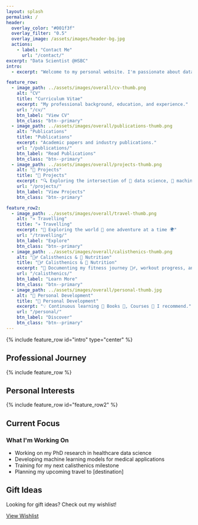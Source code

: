 ```yaml
---
layout: splash
permalink: /
header:
  overlay_color: "#001f3f"
  overlay_filter: "0.5"
  overlay_image: /assets/images/header-bg.jpg
  actions:
    - label: "Contact Me"
      url: "/contact/"
excerpt: "Data Scientist @HSBC"
intro: 
  - excerpt: "Welcome to my personal website. I'm passionate about data science, healthcare research, and personal development."

feature_row:
  - image_path: ../assets/images/overall/cv-thumb.png
    alt: "CV"
    title: "Curriculum Vitae"
    excerpt: "My professional background, education, and experience."
    url: "/cv/"
    btn_label: "View CV"
    btn_class: "btn--primary"
  - image_path: ../assets/images/overall/publications-thumb.png
    alt: "Publications"
    title: "Publications"
    excerpt: "Academic papers and industry publications."
    url: "/publications/"
    btn_label: "Read Publications"
    btn_class: "btn--primary"
  - image_path: ../assets/images/overall/projects-thumb.png
    alt: "🧠 Projects"
    title: "🧠 Projects"
    excerpt: "🔍 Exploring the intersection of 🧠 data science, 🤖 machine learning, and 🏥 healthcare"
    url: "/projects/"
    btn_label: "View Projects"
    btn_class: "btn--primary"

feature_row2:
  - image_path: ../assets/images/overall/travel-thumb.png
    alt: "✈️ Travelling"
    title: "✈️ Travelling"
    excerpt: "🧭 Exploring the world 🌄 one adventure at a time 🌍"
    url: "/travelling/"
    btn_label: "Explore"
    btn_class: "btn--primary"
  - image_path: ../assets/images/overall/calisthenics-thumb.png
    alt: "🏋️‍♂️ Calisthenics & 🥦 Nutrition"
    title: "🏋️‍♂️ Calisthenics & 🥦 Nutrition"
    excerpt: "📸 Documenting my fitness journey 🏋️‍♂️, workout progress, and nutritional insights 🥦🔥"
    url: "/calisthenics/"
    btn_label: "Learn More"
    btn_class: "btn--primary"
  - image_path: ../assets/images/overall/personal-thumb.jpg
    alt: "🌱 Personal Development"
    title: "🌱 Personal Development"
    excerpt: "💡 Continuous learning 🔁 Books 📘, Courses 🧠 I recommend."
    url: "/personal/"
    btn_label: "Discover"
    btn_class: "btn--primary"
---
```


{% include feature_row id="intro" type="center" %}

<div class="section-divider"></div>

## Professional Journey

{% include feature_row %}

<div class="section-divider"></div>

## Personal Interests

{% include feature_row id="feature_row2" %}

<div class="section-divider"></div>

## Current Focus

<div class="now-section">
  <div class="now-content">
    <h3>What I'm Working On</h3>
    <ul class="now-list">
      <li>Working on my PhD research in healthcare data science</li>
      <li>Developing machine learning models for medical applications</li>
      <li>Training for my next calisthenics milestone</li>
      <li>Planning my upcoming travel to [destination]</li>
    </ul>
  </div>
</div>

<div class="section-divider"></div>

## Gift Ideas

<div class="wishlist-section">
  <div class="wishlist-content">
    <p>Looking for gift ideas? Check out my wishlist!</p>
    <a href="/wishlist/" class="btn btn--primary">View Wishlist</a>
  </div>
</div>
